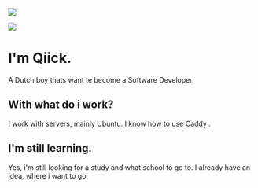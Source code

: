 ![](img2.png)

<kbd>
  <img src="img2.png">
</kbd>

# I'm Qiick.
A Dutch boy thats want te become a Software Developer.

## With what do i work?
I work with servers, mainly Ubuntu. 
I know how to use [Caddy](https://caddyserver.com/) .

## I'm still learning.
Yes, i'm still looking for a study and what school to go to. I already have an idea, where i want to go.
